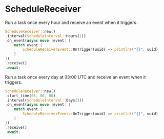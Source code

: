 # ScheduleReceiver

Run a task once every hour and receive an event when it triggers.
``` rust
ScheduleReceiver::new()
.interval(ScheduleInterval::Hours(1))
.on_event(async move |event| {
    match event {
        ScheduleReceiverEvent::OnTrigger(uuid) => println!("{}", uuid),
    }
})
.receive()
.await;
```

Run a task once every day at 03:00 UTC and receive an event when it triggers.
``` rust
ScheduleReceiver::new()
.start_time(03, 00, 00)
.interval(ScheduleInterval::Days(1))
.on_event(async move |event| {
    match event {
        ScheduleReceiverEvent::OnTrigger(uuid) => println!("{}", uuid),
    }
})
.receive()
.await;
```